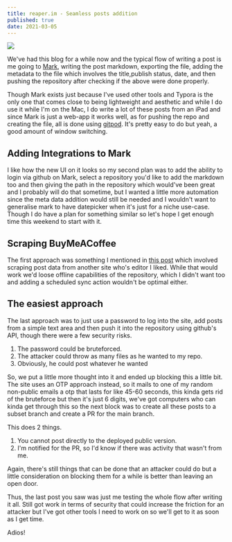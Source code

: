 ```yaml
---
title: reaper.im - Seamless posts addition
published: true
date: 2021-03-05
---
```


![](/assets/blog/new-post-reaper.png)

We've had this blog for a while now and the typical flow of writing a post is me going to [Mark](https://mark.reaper.im), writing the post markdown,
exporting the file, adding the metadata to the file which involves the title,publish status, date, and then pushing the repository after checking if
the above were done properly.

Though Mark exists just because I've used other tools and Typora is the only one that comes close to being lightweight and aesthetic and while I do
use it while I'm on the Mac, I do write a lot of these posts from an iPad and since Mark is just a web-app it works well, as for pushing the repo and
creating the file, all is done using [gitpod](http://gitpod.io). It's pretty easy to do but yeah, a good amount of window switching.

## Adding Integrations to Mark

I like how the new UI on it looks so my second plan was to add the ability to login via github on Mark, select a repository you'd like to add the
markdown too and then giving the path in the repository which would've been great and I probably will do that sometime, but I wanted a little more
automation since the meta data addition would still be needed and I wouldn't want to generalise mark to have datepicker when it's just for a niche
use-case. Though I do have a plan for something similar so let's hope I get enough time this weekend to start with it.

## Scraping BuyMeACoffee

The first approach was something I mentioned in [this post](/posts/2021-02-22-Go-Lang-and-Web-Scraping.html) which involved scraping post data from
another site who's editor I liked. While that would work we'd loose offline capabilities of the repository, which I didn't want too and adding a
scheduled sync action wouldn't be optimal either.

## The easiest approach

The last approach was to just use a password to log into the site, add posts from a simple text area and then push it into the repository using
github's API, though there were a few security risks.

1. The password could be bruteforced.
2. The attacker could throw as many files as he wanted to my repo.
3. Obviously, he could post whatever he wanted

So, we put a little more thought into it and ended up blocking this a little bit. The site uses an OTP approach instead, so it mails to one of my
random non-public emails a otp that lasts for like 45-60 seconds, this kinda gets rid of the bruteforce but then it's just 6 digits, we've got
computers who can kinda get through this so the next block was to create all these posts to a subset branch and create a PR for the main branch.

This does 2 things.

1. You cannot post directly to the deployed public version.
2. I'm notified for the PR, so I'd know if there was activity that wasn't from me.

Again, there's still things that can be done that an attacker could do but a little consideration on blocking them for a while is better than leaving
an open door.

Thus, the last post you saw was just me testing the whole flow after writing it all. Still got work in terms of security that could increase the
friction for an attacker but I've got other tools I need to work on so we'll get to it as soon as I get time.

Adios!
